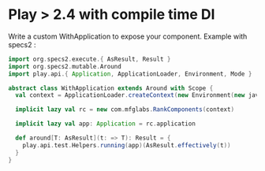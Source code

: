 # Play > 2.4 with compile time DI

Write a custom WithApplication to expose your component.
Example with specs2 :

```scala
import org.specs2.execute.{ AsResult, Result }
import org.specs2.mutable.Around
import play.api.{ Application, ApplicationLoader, Environment, Mode }

abstract class WithApplication extends Around with Scope {
  val context = ApplicationLoader.createContext(new Environment(new java.io.File("."), ApplicationLoader.getClass.getClassLoader, Mode.Test))

  implicit lazy val rc = new com.mfglabs.RankComponents(context)

  implicit lazy val app: Application = rc.application

  def around[T: AsResult](t: => T): Result = {
    play.api.test.Helpers.running(app)(AsResult.effectively(t))
  }
}
```
